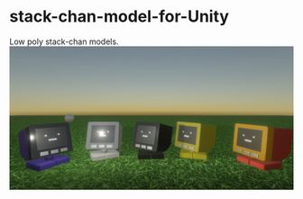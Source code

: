 # stack-chan-model-for-Unity
 Low poly stack-chan models.
[![stack-chan models](./img/models.png)]([https://youtu.be/5aKI900iGVo?t=1336](https://user-images.githubusercontent.com/84756197/173222007-3aefa245-4c0e-45e6-9855-91f0e3be89ed.png))
